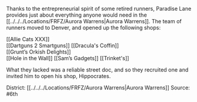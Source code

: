 Thanks to the entrepreneurial spirit of some retired runners, Paradise Lane provides just about everything anyone would need in the [[../../../Locations/FRFZ/Aurora Warrens|Aurora Warrens]]. The team of runners moved to Denver, and opened up the following shops:  
  
[[Allie Cats XXX]]  
[[Dartguns 2 Smartguns]]
[[Dracula's Coffin]]  
[[Grunt’s Orkish Delights]]  
[[Hole in the Wall]] 
[[Sam’s Gadgets]]
[[Trinket's]]
  
What they lacked was a reliable street doc, and so they recruited one and invited him to open his shop, Hippocrates.

District: [[../../../Locations/FRFZ/Aurora Warrens|Aurora Warrens]]
Source: #6th